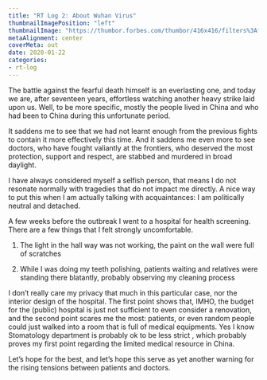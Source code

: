 ```yaml
---
title: "RT Log 2: About Wuhan Virus"
thumbnailImagePosition: "left"
thumbnailImage: "https://thumbor.forbes.com/thumbor/416x416/filters%3Aformat%28jpg%29/https%3A%2F%2Fi.forbesimg.com%2Fmedia%2Flists%2Fcompanies%2Famerican-national-red-cross_416x416.jpg"
metaAlignment: center
coverMeta: out
date: 2020-01-22
categories:
- rt-log
---
```


The battle against the fearful death himself is an everlasting one, and today we are, after seventeen years, effortless watching another heavy strike laid upon us. Well, to be more specific, mostly the people lived in China and who had been to China during this unfortunate period. 
<!--more-->

It saddens me to see that we had not learnt enough from the previous fights to contain it more effectively this time. And it saddens me even more to see doctors, who have fought valiantly at the frontiers, who deserved the most protection, support and respect, are stabbed and murdered in broad daylight. 

I have always considered myself a selfish person, that means I do not resonate normally with tragedies that do not impact me directly. A nice way to put this when I am actually talking with acquaintances: I am politically neutral and detached. 

A few weeks before the outbreak I went to a hospital for health screening. There are a few things that I felt strongly uncomfortable. 

1. The light in the hall way was not working, the paint on the wall were full of scratches

2. While I was doing my teeth polishing, patients waiting and relatives were standing there blatantly, probably observing my cleaning process

I don’t really care my privacy that much in this particular case, nor the interior design of the hospital. 
The first point shows that, IMHO, the budget for the (public) hospital is just not sufficient to even consider a renovation, 
and the second point scares me the most: patients, or even random people could just walked into a room that is full of medical equipments. Yes I know Stomatology department is probably ok to be less strict , which probably proves my first point regarding the limited medical resource in China.

Let’s hope for the best, and let’s hope this serve as yet another warning for the rising tensions between patients and doctors. 